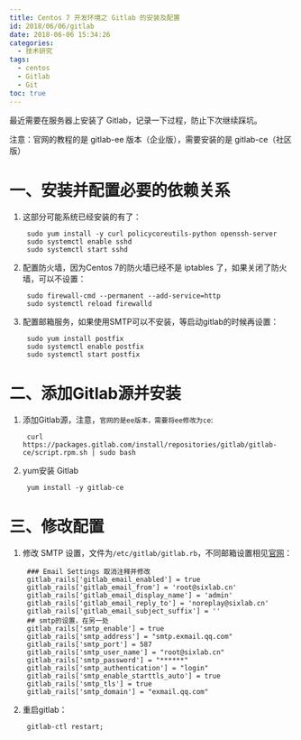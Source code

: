 ```yaml
---
title: Centos 7 开发环境之 Gitlab 的安装及配置
id: 2018/06/06/gitlab
date: 2018-06-06 15:34:26
categories:
  - 技术研究
tags:
  - centos
  - Gitlab
  - Git
toc: true
---
```


最近需要在服务器上安装了 Gitlab，记录一下过程，防止下次继续踩坑。

注意：官网的教程的是 gitlab-ee 版本（企业版），需要安装的是 gitlab-ce（社区版）
<!-- more -->
一、安装并配置必要的依赖关系
===============

1. 这部分可能系统已经安装的有了：
    
        sudo yum install -y curl policycoreutils-python openssh-server
        sudo systemctl enable sshd
        sudo systemctl start sshd

2. 配置防火墙，因为Centos 7的防火墙已经不是 iptables 了，如果关闭了防火墙，可以不设置：
    
        sudo firewall-cmd --permanent --add-service=http
        sudo systemctl reload firewalld

3. 配置邮箱服务，如果使用SMTP可以不安装，等启动gitlab的时候再设置：
    
        sudo yum install postfix
        sudo systemctl enable postfix
        sudo systemctl start postfix


二、添加Gitlab源并安装
==========

1. 添加Gitlab源，注意，`官网的是ee版本，需要将ee修改为ce`:
    
        curl https://packages.gitlab.com/install/repositories/gitlab/gitlab-ce/script.rpm.sh | sudo bash

2. yum安装 Gitlab
    
        yum install -y gitlab-ce


三、修改配置
========

1. 修改 SMTP 设置，文件为`/etc/gitlab/gitlab.rb`，不同邮箱设置相见[官网](https://docs.gitlab.com/omnibus/settings/smtp.html)：

        ### Email Settings 取消注释并修改
        gitlab_rails['gitlab_email_enabled'] = true
        gitlab_rails['gitlab_email_from'] = 'root@sixlab.cn'
        gitlab_rails['gitlab_email_display_name'] = 'admin'
        gitlab_rails['gitlab_email_reply_to'] = 'noreplay@sixlab.cn'
        gitlab_rails['gitlab_email_subject_suffix'] = ''
        ## smtp的设置，在另一处
        gitlab_rails['smtp_enable'] = true
        gitlab_rails['smtp_address'] = "smtp.exmail.qq.com"
        gitlab_rails['smtp_port'] = 587
        gitlab_rails['smtp_user_name'] = "root@sixlab.cn"
        gitlab_rails['smtp_password'] = "******"
        gitlab_rails['smtp_authentication'] = "login"
        gitlab_rails['smtp_enable_starttls_auto'] = true
        gitlab_rails['smtp_tls'] = true
        gitlab_rails['smtp_domain'] = "exmail.qq.com"

2. 重启gitlab：

        gitlab-ctl restart;
